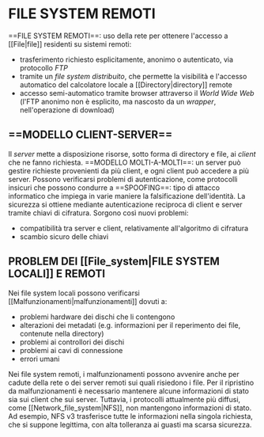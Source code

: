 # FILE SYSTEM REMOTI
==FILE SYSTEM REMOTI==: uso della rete per ottenere l'accesso a [[File|file]] residenti su sistemi remoti:
- trasferimento richiesto esplicitamente, anonimo o autenticato, via protocollo _FTP_
- tramite un _file system distribuito_, che permette la visibilità e l'accesso automatico del calcolatore locale a [[Directory|directory]] remote
- accesso semi-automatico tramite browser attraverso il _World Wide Web_ (l'FTP anonimo non è esplicito, ma nascosto da un _wrapper_, nell'operazione di download)

## ==MODELLO CLIENT-SERVER==
Il _server_ mette a disposizione risorse, sotto forma di directory e file, ai _client_ che ne fanno richiesta.
==MODELLO MOLTI-A-MOLTI==: un server può gestire richieste provenienti da più client, e ogni client può accedere a più server.
Possono verificarsi problemi di autenticazione, come protocolli insicuri che possono condurre a ==SPOOFING==: tipo di attacco informatico che impiega in varie maniere la falsificazione dell'identità. La sicurezza si ottiene mediante autenticazione reciproca di client e server tramite chiavi di cifratura. Sorgono così nuovi problemi:
- compatibilità tra server e client, relativamente all'algoritmo di cifratura
- scambio sicuro delle chiavi

## PROBLEM DEI [[File_system|FILE SYSTEM LOCALI]] E REMOTI
Nei file system locali possono verificarsi [[Malfunzionamenti|malfunzionamenti]] dovuti a:
- problemi hardware dei dischi che li contengono
- alterazioni dei metadati (e.g. informazioni per il reperimento dei file, contenute nella directory)
- problemi ai controllori dei dischi
- problemi ai cavi di connessione
- errori umani

Nei file system remoti, i malfunzionamenti possono avvenire anche per cadute della rete o dei server remoti sui quali risiedono i file. Per il ripristino da malfunzionamenti è necessario mantenere alcune informazioni di stato sia sui client che sui server. Tuttavia, i protocolli attualmente più diffusi, come [[Network_file_system|NFS]], non mantengono informazioni di stato. Ad esempio, NFS v3 trasferisce tutte le informazioni nella singola richiesta, che si suppone legittima, con alta tolleranza ai guasti ma scarsa sicurezza.